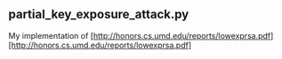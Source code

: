 ## partial_key_exposure_attack.py
My implementation of [http://honors.cs.umd.edu/reports/lowexprsa.pdf][http://honors.cs.umd.edu/reports/lowexprsa.pdf]
